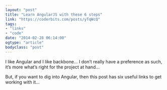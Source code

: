 ```yaml
---
layout: "post"
title: "Learn AngularJS with these 6 steps"
link: "https://coderbits.com/posts/yTqWcQ"
tags: 
- "links"
- "code"
date: "2014-02-28 06:14:00"
ogtype: "article"
bodyclass: "post"
---
```


I like Angular and I like backbone… I don’t really have a preference as such, it’s more what’s right for the project at hand…

But, if you want to dig into Angular, then this post has six useful links to get working with it…